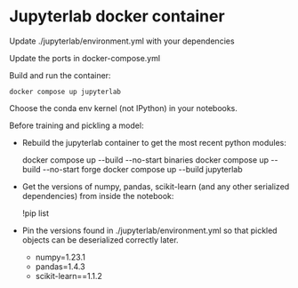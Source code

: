 # Jupyterlab docker container

Update ./jupyterlab/environment.yml with your dependencies

Update the ports in docker-compose.yml

Build and run the container:

    docker compose up jupyterlab

Choose the conda env kernel (not IPython) in your notebooks.

Before training and pickling a model:

- Rebuild the jupyterlab container to get the most recent python modules:

  docker compose up --build --no-start binaries
  docker compose up --build --no-start forge
  docker compose up --build jupyterlab

- Get the versions of numpy, pandas, scikit-learn (and any other serialized dependencies) from inside the notebook:

  !pip list

- Pin the versions found in ./jupyterlab/environment.yml so that pickled objects can be deserialized correctly later.

  - numpy=1.23.1
  - pandas=1.4.3
  - scikit-learn==1.1.2
